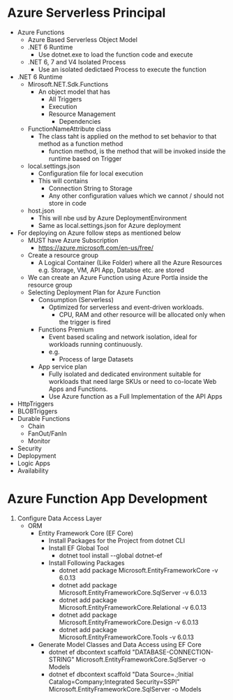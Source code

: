 # Azure Serverless Principal
- Azure Functions
	- Azure Based Serverless Object Model
	- .NET 6 Runtime
		- Use dotnet.exe to load the function code and execute
	- .NET 6, 7 and V4 Isolated Process
		- Use an isolated dedictaed Process to execute the function
- .NET 6 Runtime
	- Mirosoft.NET.Sdk.Functions
		- An object model that has
			- All Triggers
			- Execution
			- Resource Management
				- Dependencies
	- FunctionNameAttribute class
		- The class taht is applied on the method to set behavior to that method as a function method
			- function method, is the method that will be invoked inside the runtime based on Trigger
	- local.settings.json
		- Configuration file for local execution
		- This will contains
			- Connection String to Storage
			- Any other configuration values which we cannot /  should not store in code
	- host.json
		- This will nbe usd by Azure DeploymentEnvironment
		- Same as local.settings.json for Azure deployment
- For deploying on Azure follow steps as mentioned below
	- MUST have Azure Subscription
		- https://azure.microsoft.com/en-us/free/
	- Create a resource group
		- A Logical Container (Like Folder) where all the Azure Resources e.g. Storage, VM, API App, Databse etc. are stored
	- We can create an Azure Function using Azure Portla inside the resource group
	- Selecting Deployment Plan for Azure Function
		- Consumption (Serverless)
			- Optimized for serverless and event-driven workloads.  	
				- CPU, RAM and other resource will be allocated only when the trigger is fired
		- Functions Premium
			- Event based scaling and network isolation, ideal for workloads running continuously.  
			- e.g.
				- Process of large Datasets
		- App service plan
			- Fully isolated and dedicated environment suitable for workloads that need large SKUs or need to co-locate Web Apps and Functions.
			- Use Azure function as a Full Implementation of the API Apps
- HttpTriggers
- BLOBTriggers
- Durable Functions
	- Chain
	- FanOut/FanIn
	- Monitor
- Security
- Deplopyment
- Logic Apps
- Availability
	

# Azure Function App Development

1. Configure Data Access Layer
	- ORM
		- Entity Framework Core (EF Core)
			- Install Packages for the Project from dotnet CLI
			- Install EF Global Tool
				- dotnet tool install --global dotnet-ef
			- Install Following Packages 
				- dotnet add package Microsoft.EntityFrameworkCore -v 6.0.13
				- dotnet add package Microsoft.EntityFrameworkCore.SqlServer -v 6.0.13
				- dotnet add package Microsoft.EntityFrameworkCore.Relational -v 6.0.13
				- dotnet add package Microsoft.EntityFrameworkCore.Design -v 6.0.13
				- dotnet add package Microsoft.EntityFrameworkCore.Tools -v 6.0.13
		- Generate Model Classes and Data Access using EF Core
			- dotnet ef dbcontext scaffold "DATABASE-CONNECTION-STRING" Microsoft.EntityFrameworkCore.SqlServer -o Models
			- dotnet ef dbcontext scaffold "Data Source=.;Initial Catalog=Company;Integrated Security=SSPI" Microsoft.EntityFrameworkCore.SqlServer -o Models
